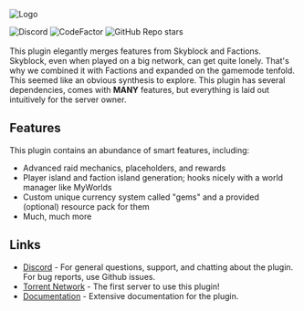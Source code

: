 ![Logo](https://socialify.git.ci/TerraByteDev/SkyFactionsReborn/image?description=1&font=Raleway&forks=1&logo=https%3A%2F%2Fraw.githubusercontent.com%2FTerraByteDev%2FTerraByteDocs%2Frefs%2Fheads%2Fmain%2Fskyfactions%2F.gitbook%2Fassets%2FSkyFactions2.png&name=1&owner=1&pattern=Floating%20Cogs&pulls=1&stargazers=1&theme=Auto)

![Discord](https://img.shields.io/discord/1252801398601420852)
![CodeFactor](https://www.codefactor.io/repository/github/terrabytedev/skyfactionsreborn/badge)
![GitHub Repo stars](https://img.shields.io/github/stars/TerraByteDev/SkyFactionsReborn)\
\
This plugin elegantly merges features from Skyblock and Factions. Skyblock, even when played on a big network, can get
quite lonely. That's why we combined it with Factions and expanded on the gamemode tenfold. This seemed like an obvious
synthesis to explore. This plugin has several dependencies, comes with **MANY** features, but everything is laid out
intuitively for the server owner.

## Features

This plugin contains an abundance of smart features, including:

- Advanced raid mechanics, placeholders, and rewards
- Player island and faction island generation; hooks nicely with a world manager like MyWorlds
- Custom unique currency system called "gems" and a provided (optional) resource pack for them
- Much, much more

## Links

- [Discord](https://discord.gg/Y7DVR9gpwa) - For general questions, support, and chatting about the plugin. For bug
  reports, use Github issues.
- [Torrent Network](https://www.torrentsmp.com) - The first server to use this plugin!
- [Documentation](https://docs.terrabytedev.com) - Extensive documentation for the plugin.